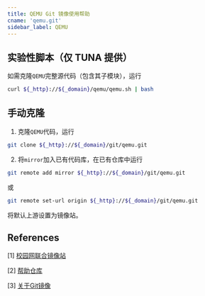 ```yaml
---
title: QEMU Git 镜像使用帮助
cname: 'qemu.git'
sidebar_label: QEMU
---
```


## 实验性脚本（仅 TUNA 提供）

如需克隆`QEMU`完整源代码（包含其子模块），运行

```bash varcode
curl ${_http}://${_domain}/qemu/qemu.sh | bash
```

## 手动克隆

1. 克隆`QEMU`代码，运行

```bash varcode
git clone ${_http}://${_domain}/git/qemu.git
```

2. 将`mirror`加入已有代码库，在已有仓库中运行

```bash varcode
git remote add mirror ${_http}://${_domain}/git/qemu.git
```

或

```bash varcode
git remote set-url origin ${_http}://${_domain}/git/qemu.git
```

将默认上游设置为镜像站。

## References

[1] [校园网联合镜像站](https://mirrors.cernet.edu.cn/about)

[2] [帮助仓库](https://github.com/mirrorz-org/mirrorz-help)

[3] [关于Git镜像](${_http}://${_domain}/docs/about-git)
